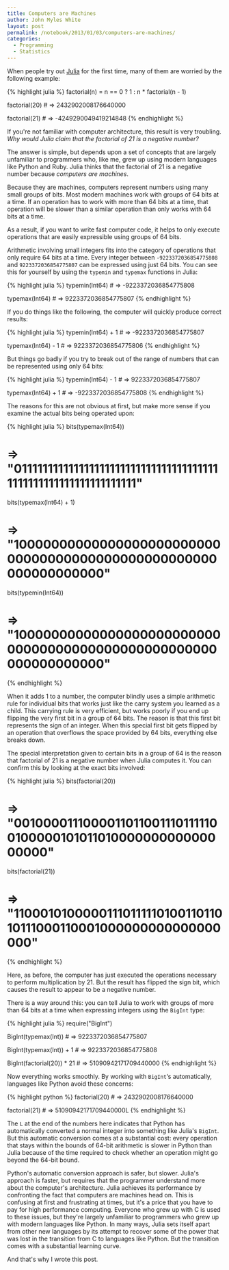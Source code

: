 ```yaml
---
title: Computers are Machines
author: John Myles White
layout: post
permalink: /notebook/2013/01/03/computers-are-machines/
categories:
  - Programming
  - Statistics
---
```


When people try out [Julia](http://julialang.org) for the first time, many of them are worried by the following example:

{% highlight julia %}
factorial(n) = n == 0 ? 1 : n * factorial(n - 1)
 
factorial(20) # => 2432902008176640000
 
factorial(21) # => -4249290049419214848
{% endhighlight %}

If you're not familiar with computer architecture, this result is very troubling. *Why would Julia claim that the factorial of 21 is a negative number?*

The answer is simple, but depends upon a set of concepts that are largely unfamiliar to programmers who, like me, grew up using modern languages like Python and Ruby. Julia thinks that the factorial of 21 is a negative number because *computers are machines*.

Because they are machines, computers represent numbers using many small groups of bits. Most modern machines work with groups of 64 bits at a time. If an operation has to work with more than 64 bits at a time, that operation will be slower than a similar operation than only works with 64 bits at a time.

As a result, if you want to write fast computer code, it helps to only execute operations that are easily expressible using groups of 64 bits.

Arithmetic involving small integers fits into the category of operations that only require 64 bits at a time. Every integer between `-9223372036854775808` and `9223372036854775807` can be expressed using just 64 bits. You can see this for yourself by using the `typemin` and `typemax` functions in Julia:

{% highlight julia %}
typemin(Int64) # => -9223372036854775808
 
typemax(Int64) # => 9223372036854775807
{% endhighlight %}

If you do things like the following, the computer will quickly produce correct results:

{% highlight julia %}
typemin(Int64) + 1 # => -9223372036854775807
 
typemax(Int64) - 1 # => 9223372036854775806
{% endhighlight %}

But things go badly if you try to break out of the range of numbers that can be represented using only 64 bits:

{% highlight julia %}
typemin(Int64) - 1 # => 9223372036854775807
 
typemax(Int64) + 1 # => -9223372036854775808
{% endhighlight %}

The reasons for this are not obvious at first, but make more sense if you examine the actual bits being operated upon:

{% highlight julia %}
bits(typemax(Int64))
# => "0111111111111111111111111111111111111111111111111111111111111111"
 
bits(typemax(Int64) + 1)
# => "1000000000000000000000000000000000000000000000000000000000000000"
 
bits(typemin(Int64))
# => "1000000000000000000000000000000000000000000000000000000000000000"
{% endhighlight %}

When it adds 1 to a number, the computer blindly uses a simple arithmetic rule for individual bits that works just like the carry system you learned as a child. This carrying rule is very efficient, but works poorly if you end up flipping the very first bit in a group of 64 bits. The reason is that this first bit represents the sign of an integer. When this special first bit gets flipped by an operation that overflows the space provided by 64 bits, everything else breaks down.

The special interpretation given to certain bits in a group of 64 is the reason that factorial of 21 is a negative number when Julia computes it. You can confirm this by looking at the exact bits involved:

{% highlight julia %}
bits(factorial(20))
# => "0010000111000011011001110111110010000010101101000000000000000000"
 
bits(factorial(21))
# => "1100010100000111011111010011011010111000110001000000000000000000"
{% endhighlight %}

Here, as before, the computer has just executed the operations necessary to perform multiplication by 21. But the result has flipped the sign bit, which causes the result to appear to be a negative number.

There is a way around this: you can tell Julia to work with groups of more than 64 bits at a time when expressing integers using the `BigInt` type:

{% highlight julia %}
require("BigInt")
 
BigInt(typemax(Int)) # => 9223372036854775807
 
BigInt(typemax(Int)) + 1 # => 9223372036854775808
 
BigInt(factorial(20)) * 21 # => 51090942171709440000
{% endhighlight %}

Now everything works smoothly. By working with `BigInt`&#8216;s automatically, languages like Python avoid these concerns:

{% highlight python %}
factorial(20) # => 2432902008176640000

factorial(21) # => 51090942171709440000L
{% endhighlight %}

The `L` at the end of the numbers here indicates that Python has automatically converted a normal integer into something like Julia's `BigInt`. But this automatic conversion comes at a substantial cost: every operation that stays within the bounds of 64-bit arithmetic is slower in Python than Julia because of the time required to check whether an operation might go beyond the 64-bit bound.

Python's automatic conversion approach is safer, but slower. Julia's approach is faster, but requires that the programmer understand more about the computer's architecture. Julia achieves its performance by confronting the fact that computers are machines head on. This is confusing at first and frustrating at times, but it's a price that you have to pay for high performance computing. Everyone who grew up with C is used to these issues, but they're largely unfamiliar to programmers who grew up with modern languages like Python. In many ways, Julia sets itself apart from other new languages by its attempt to recover some of the power that was lost in the transition from C to languages like Python. But the transition comes with a substantial learning curve.

And that's why I wrote this post.
